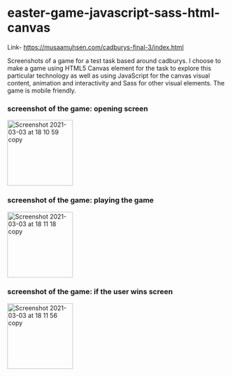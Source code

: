 # easter-game-javascript-sass-html-canvas


Link- https://musaamuhsen.com/cadburys-final-3/index.html


Screenshots of a game for a test task based around cadburys. I choose to make a game using HTML5 Canvas element for the task to explore this particular technology as well as using JavaScript for the canvas visual content, animation and interactivity and Sass for other visual elements. The game is mobile friendly.   

### screenshot of the game: opening screen 
<img width="150" alt="Screenshot 2021-03-03 at 18 10 59 copy" src="https://user-images.githubusercontent.com/57684147/109855482-3ac2b980-7c50-11eb-8509-2b3e6bb45d44.png">


### screenshot of the game: playing the game
<img width="150" alt="Screenshot 2021-03-03 at 18 11 18 copy" src="https://user-images.githubusercontent.com/57684147/109855797-a2790480-7c50-11eb-9431-f3ee8e4f4360.png">


### screenshot of the game: if the user wins screen 
<img width="150" alt="Screenshot 2021-03-03 at 18 11 56 copy" src="https://user-images.githubusercontent.com/57684147/109855948-d0f6df80-7c50-11eb-9d5a-737b2efa6bfc.png">

